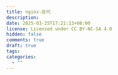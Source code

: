 ```yaml
---
title: nginx-反代
description: 
date: 2025-03-25T17:21:13+08:00
license: Licensed under CC BY-NC-SA 4.0
hidden: false
comments: true
draft: true
tags: 
categories:
  - ""
---
```


